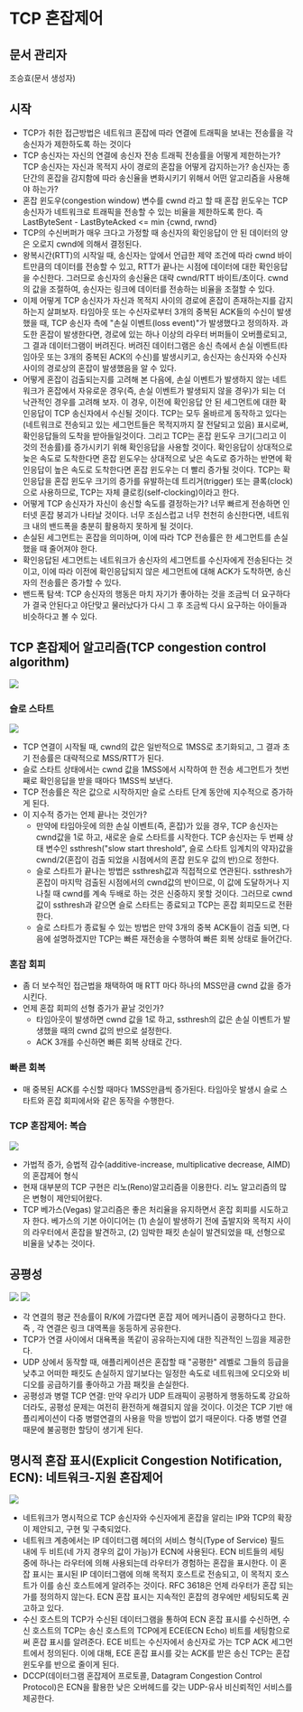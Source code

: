 # TCP 혼잡제어
## 문서 관리자
조승효(문서 생성자)
## 시작
   - TCP가 취한 접근방법은 네트워크 혼잡에 따라 연결에 트래픽을 보내는 전송률을 각 송신자가 제한하도록 하는 것이다
   - TCP 송신자는 자신의 연결에 송신자 전송 트래픽 전송률을 어떻게 제한하는가? TCP 송신자는 자신과 목적지 사이 경로의 혼잡을 어떻게 감지하는가? 송신자는 종단간의 혼잡을 감지함에 따라 송신율을 변화시키기 위해서 어떤 알고리즘을 사용해야 하는가?
   - 혼잡 윈도우(congestion window) 변수를 cwnd 라고 할 때 혼잡 윈도우는 TCP 송신자가 네트워크로 트래픽을 전송할 수 있는 비율을 제한하도록 한다. 즉
   LastByteSent - LastByteAcked <= min {cwnd, rwnd}
   - TCP의 수신버퍼가 매우 크다고 가정할 때 송신자의 확인응답이 안 된 데이터의 양은 오로지 cwnd에 의해서 결정된다.
   - 왕복시간(RTT)의 시작일 때, 송신자는 앞에서 언급한 제약 조건에 따라 cwnd 바이트만큼의 데이터를 전송할 수 있고, RTT가 끝나는 시점에 데이터에 대한 확인응답을 수신한다. 그러므로 송신자의 송신율은 대략 cwnd/RTT 바이트/초이다. cwnd의 값을 조절하여, 송신자는 링크에 데이터를 전송하는 비율을 조절할 수 있다.
   - 이제 어떻게 TCP 송신자가 자신과 목적지 사이의 경로에 혼잡이 존재하는지를 감지하는지 살펴보자. 타임아웃 또는 수신자로부터 3개의 중복된 ACK들의 수신이 발생했을 때, TCP 송신자 측에 "손실 이벤트(loss event)"가 발생했다고 정의하자. 과도한 혼잡이 발생한다면, 경로에 있는 하나 이상의 라우터 버퍼들이 오버플로되고, 그 결과 데이터그램이 버려진다. 버려진 데이터그램은 송신 측에서 손실 이벤트(타임아웃 또는 3개의 중복된 ACK의 수신)를 발생시키고, 송신자는 송신자와 수신자 사이의 경로상의 혼잡이 발생했음을 알 수 있다.
   - 어떻게 혼잡이 검출되는지를 고려해 본 다음에, 손실 이벤트가 발생하지 않는 네트워크가 혼잡에서 자유로운 경우(즉, 손실 이벤트가 발생되지 않을 경우)가 되는 더 낙관적인 경우를 고려해 보자. 이 경우, 이전에 확인응답 안 된 세그먼트에 대한 확인응답이 TCP 송신자에서 수신될 것이다. TCP는 모두 올바르게 동작하고 있다는(네트워크로 전송되고 있는 세그먼트들은 목적지까지 잘 전달되고 있음) 표시로써, 확인응답들의 도착을 받아들일것이다. 그리고 TCP는 혼잡 윈도우 크기(그리고 이것의 전송률)를 증가시키기 위해 확인응답을 사용할 것이다. 확인응답이 상대적으로 늦은 속도로 도착한다면 혼잡 윈도우는 상대적으로 낮은 속도로 증가하는 반면에 확인응답이 높은 속도로 도착한다면 혼잡 윈도우는 더 빨리 증가될 것이다. TCP는 확인응답을 혼잡 윈도우 크기의 증가를 유발하는데 트리거(trigger) 또는 클록(clock)으로 사용하므로, TCP는 자체 클로킹(self-clocking)이라고 한다.
   - 어떻게 TCP 송신자가 자신이 송신할 속도를 결정하는가? 너무 빠르게 전송하면 인터넷 혼잡 붕괴가 나타날 것이다. 너무 조심스럽고 너무 천천히 송신한다면, 네트워크 내의 밴드폭을 충분히 활용하지 못하게 될 것이다.
   - 손실된 세그먼트는 혼잡을 의미하며, 이에 따라 TCP 전송률은 한 세그먼트를 손실했을 때 줄어져야 한다.
   - 확인응답된 세그먼트는 네트워크가 송신자의 세그먼트를 수신자에게 전송된다는 것이고, 이에 따라 이전에 확인응답되지 않은 세그먼트에 대해 ACK가 도착하면, 송신자의 전송률은 증가할 수 있다.
   - 밴드폭 탐색: TCP 송신자의 행동은 마치 자기가 좋아하는 것을 조금씩 더 요구하다가 결국 안된다고 야단맞고 물러났다가 다시 그 후 조금씩 다시 요구하는 아이들과 비슷하다고 볼 수 있다.
## TCP 혼잡제어 알고리즘(TCP congestion control algorithm)
![](./img/그림3-51.PNG)
### 슬로 스타트
![](./img/그림3-50.PNG)
   - TCP 연결이 시작될 때, cwnd의 값은 일반적으로 1MSS로 초기화되고, 그 결과 초기 전송률은 대략적으로 MSS/RTT가 된다.
   - 슬로 스타트 상태에서는 cwnd 값을 1MSS에서 시작하여 한 전송 세그먼트가 첫번째로 확인응답을 받을 때마다 1MSS씩 보낸다.
   - TCP 전송률은 작은 값으로 시작하지만 슬로 스타트 단계 동안에 지수적으로 증가하게 된다.
   - 이 지수적 증가는 언제 끝나는 것인가?
      - 만약에 타임아웃에 의한 손실 이벤트(즉, 혼잡)가 있을 경우, TCP 송신자는 cwnd값을 1로 하고, 새로운 슬로 스타트를 시작한다. TCP 송신자는 두 번째 상태 변수인 ssthresh("slow start threshold", 슬로 스타트 임계치의 약자)값을 cwnd/2(혼잡이 검출 되었을 시점에서의 혼잡 윈도우 값의 반)으로 정한다.
      - 슬로 스타트가 끝나는 방법은 ssthresh값과 직접적으로 연관된다. ssthresh가 혼잡이 마지막 검출된 시점에서의 cwnd값의 반이므로, 이 값에 도달하거나 지나칠 때 cwnd를 계속 두배로 하는 것은 신중하지 못할 것이다. 그러므로 cwnd값이 ssthresh과 같으면 슬로 스타트는 종료되고 TCP는 혼잡 회피모드로 전환한다.
      - 슬로 스타트가 종료될 수 있는 방법은 만약 3개의 중복 ACK들이 검출 되면, 다음에 설명하겠지만 TCP는 빠른 재전송을 수행하여 빠른 회복 상태로 들어간다.
### 혼잡 회피
   - 좀 더 보수적인 접근법을 채택하여 매 RTT 마다 하나의 MSS만큼 cwnd 값을 증가시킨다.
   - 언제 혼잡 회피의 선형 증가가 끝날 것인가?
      - 타임아웃이 발생하면 cwnd 값을 1로 하고, ssthresh의 값은 손실 이벤트가 발생했을 때의 cwnd 값의 반으로 설정한다.
      - ACK 3개를 수신하면 빠른 회복 상태로 간다.
### 빠른 회복
   - 매 중복된 ACK를 수신할 때마다 1MSS만큼씩 증가된다. 타임아웃 발생시 슬로 스타트와 혼잡 회피에서와 같은 동작을 수행한다.
### TCP 혼잡제어: 복습
![](./img/그림3-53.PNG)
   - 가법적 증가, 승법적 감수(additive-increase, multiplicative decrease, AIMD)의 혼잡제어 형식
   - 현재 대부분의 TCP 구현은 리노(Reno)알고리즘을 이용한다. 리노 알고리즘의 많은 변형이 제안되어왔다.
   - TCP 베가스(Vegas) 알고리즘은 좋은 처리율을 유지하면서 혼잡 회피를 시도하고자 한다. 베가스의 기본 아이디어는 (1) 손실이 발생하기 전에 출발지와 목적지 사이의 라우터에서 혼잡을 발견하고, (2) 임박한 패킷 손실이 발견되었을 때, 선형으로 비율을 낮추는 것이다.
## 공평성
![](./img/그림3-54.PNG)
![](./img/그림3-55.PNG)
   - 각 연결의 평균 전송률이 R/K에 가깝다면 혼잡 제어 메커니즘이 공평하다고 한다. 즉 , 각 연결은 링크 대역폭을 동등하게 공유한다.
   - TCP가 연결 사이에서 대욕폭을 똑같이 공유하는지에 대한 직관적인 느낌을 제공한다.
   - UDP 상에서 동작할 때, 애플리케이션은 혼잡할 때 "공평한" 레벨로 그들의 등급을 낮추고 어떠한 패킷도 손실하지 않기보다는 일정한 속도로 네트워크에 오디오와 비디오를 공급하기를 좋아하고 가끔 패킷을 손실한다.
   - 공평성과 병렬 TCP 연결: 만약 우리가 UDP 트래픽이 공평하게 행동하도록 강요하더라도, 공평성 문제는 여전히 환전하게 해결되지 않을 것이다. 이것은 TCP 기반 애플리케이션이 다중 병렬연결의 사용을 막을 방법이 없기 때문이다. 다중 병렬 연결때문에 불공평한 할당이 생기게 된다.
## 명시적 혼잡 표시(Explicit Congestion Notification, ECN): 네트워크-지원 혼잡제어
![](./img/그림3-56.PNG)
   - 네트워크가 명시적으로 TCP 송신자와 수신자에게 혼잡을 알리는 IP와 TCP의 확장이 제안되고, 구현 및 구축되었다.
   - 네트워크 계층에서는 IP 데이터그램 헤더의 서비스 형식(Type of Service) 필드 내에 두 비트(네 가지 경우의 값이 가능)가 ECN에 사용된다. ECN 비트들의 세팅 중에 하나는 라우터에 의해 사용되는데 라우터가 경험하는 혼잡을 표시한다. 이 혼잡 표시는 표시된 IP 데이터그램에 의해 목적지 호스트로 전송되고, 이 목적지 호스트가 이를 송신 호스트에게 알려주는 것이다. RFC 3618은 언제 라우터가 혼잡 되는 가를 정의하지 않는다. ECN 혼잡 표시는 지속적인 혼잡의 경우에만 세팅되도록 권고하고 있다.
   - 수신 호스트의 TCP가 수신된 데이터그램을 통하여 ECN 혼잡 표시를 수신하면, 수신 호스트의 TCP는 송신 호스트의 TCP에게 ECE(ECN Echo) 비트를 세팅함으로써 혼잡 표시를 알려준다. ECE 비트는 수신자에서 송신자로 가는 TCP ACK 세그먼트에서 정의된다. 이에 대해, ECE 혼잡 표시를 갖는 ACK를 받은 송신 TCP는 혼잡 윈도우를 반으로 줄이게 된다.
   - DCCP(데이터그램 혼잡제어 프로토콜, Datagram Congestion Control Protocol)은 ECN을 활용한 낮은 오버헤드를 갖는 UDP-유사 비신뢰적인 서비스를 제공한다.